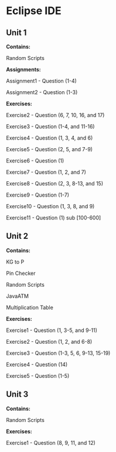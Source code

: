 # **Eclipse IDE**

## Unit 1

**Contains:**

Random Scripts

**Assignments:**

Assignment1 - Question (1-4)

Assignment2 - Question (1-3)

**Exercises:**

Exercise2 - Question (6, 7, 10, 16, and 17)

Exercise3 - Question (1-4, and 11-16)

Exercise4 - Question (1, 3, 4, and 6)

Exercise5 - Question (2, 5, and 7-9)

Exercise6 - Question (1)

Exercise7 - Question (1, 2, and 7)

Exercise8 - Question (2, 3, 8-13, and 15)

Exercise9 - Question (1-7)

Exercise10 - Question (1, 3, 8, and 9)

Exercise11 - Question (1) sub [100-600]

## Unit 2

**Contains:**

KG to P

Pin Checker

Random Scripts

JavaATM

Multiplication Table

**Exercises:**

Exercise1 - Question (1, 3-5, and 9-11)

Exercise2 - Question (1, 2, and 6-8)

Exercise3 - Question (1-3, 5, 6, 9-13, 15-19)

Exercise4 - Question (14)

Exercise5 - Question (1-5)

## Unit 3

**Contains:**

Random Scripts

**Exercises:**

Exercise1 - Question (8, 9, 11, and 12) 